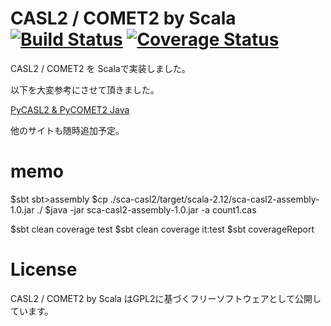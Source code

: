 
# CASL2 / COMET2  by Scala  [![Build Status](https://travis-ci.org/matsutomu/ScaCASL2-ScaCOMET2.svg?branch=master)](https://travis-ci.org/matsutomu/ScaCASL2-ScaCOMET2) [![Coverage Status](https://coveralls.io/repos/github/matsutomu/ScaCASL2-ScaCOMET2/badge.svg?branch=master)](https://coveralls.io/github/matsutomu/ScaCASL2-ScaCOMET2?branch=master)

CASL2 / COMET2 を Scalaで実装しました。

以下を大変参考にさせて頂きました。

[PyCASL2 & PyCOMET2 Java](https://github.com/oguna/pycasl2-pycomet2-java)

他のサイトも随時追加予定。


# memo
$sbt
sbt>assembly
$cp ./sca-casl2/target/scala-2.12/sca-casl2-assembly-1.0.jar ./
$java -jar sca-casl2-assembly-1.0.jar -a count1.cas

$sbt clean coverage test
$sbt clean coverage it:test
$sbt coverageReport

# License
CASL2 / COMET2 by Scala はGPL2に基づくフリーソフトウェアとして公開しています。